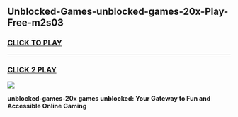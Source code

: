 
## Unblocked-Games-unblocked-games-20x-Play-Free-m2s03
<h3>
<a href="https://premium76.site?title=unblocked-games-20x&ref=18A1">CLICK TO PLAY</a></h3>
<hr>

<h3>
<a href="https://premium76.site?title=unblocked-games-20x&ref=18A1">CLICK 2 PLAY</a>
  
</h3>

<a href="https://premium76.site?title=unblocked-games-20x&ref=18A1"><img src="https://clearcache.store/games.png"></a>


**unblocked-games-20x games unblocked: Your Gateway to Fun and Accessible Online Gaming**
